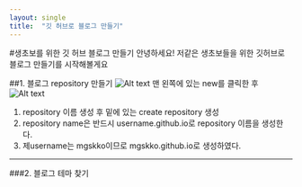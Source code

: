 ```yaml
---
layout: single
title:  "깃 허브로 블로그 만들기"
---
```

#생초보를 위한 깃 허브 블로그 만들기
안녕하세요! 저같은 생초보들을 위한 깃허브로 블로그 만들기를 시작해볼게요

##1. 블로그 repository 만들기
![Alt text](https://i.esdrop.com/d/f/uVJApfFjHN/1DV5UOMHaO.jpg)
맨 왼쪽에 있는 new를 클릭한 후 
![Alt text](https://i.esdrop.com/d/f/uVJApfFjHN/cw4oMHyOIZ.jpg) 
1. repository 이름 생성 후 밑에 있는 create repository 생성
2. repository name은 반드시 username.github.io로 repository 이름을 생성한다.
3. 제username는 mgskko이므로 mgskko.github.io로 생성하였다.

***
###2. 블로그 테마 찾기


